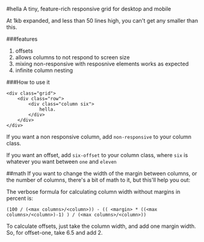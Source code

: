 #hella
A tiny, feature-rich responsive grid for desktop and mobile

At 1kb expanded, and less than 50 lines high, you can't get any smaller than this. 

###features
 1. offsets
 2. allows columns to not respond to screen size
 3. mixing non-responsive with resposnive elements works as expected
 4. infinite column nesting
 
###How to use it
```
<div class="grid">
	<div class="row">
		<div class="column six">
			hella.
		</div>
	</div>
</div>
```

If you want a non responsive column, add `non-responsive` to your column class.

If you want an offset, add `six-offset` to your column class, where `six` is whatever you want between `one` and `eleven`

##math
If you want to change the width of the margin between columns, or the number of columns, there's a bit of math to it, but this'll help you out:

 The verbose formula for calculating column width without margins in percent is:
 
`(100 / (<max columns>/<column>)) - (( <margin> * ((<max columns>/<column>)-1) ) / (<max columns>/<column>))` 

To calculate offsets, just take the column width, and add one margin width. So, for offset-one, take 6.5 and add 2.
